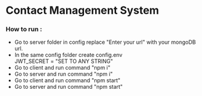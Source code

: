 <h1>Contact Management System</h1>
<h3> How to run :</h3>
<ul>
  <li>
    Go to server folder in config replace "Enter your url" with your mongoDB url.
  </li>
  <li>
    In the same config folder create config.env <br>
      JWT_SECRET = "SET TO ANY STRING"
  </li>
  <li>
    Go to client and run  command "npm i"
  </li>
  <li>
    Go to server and run  command "npm i"
  </li>
  <li>
    Go to client and run  command "npm start"
  </li>
  <li>
    Go to server and run  command "npm start"
  </li>
</ul>
